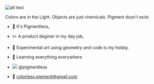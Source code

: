 ![alt text](https://avatars.githubusercontent.com/u/93402199?v=4)

 Colors are in the Light. Objects are just chemicals. Pigment dosn't exist
 
- 👋 It's Pigmentless,
- ✏️ A product deginer in my day job, 
- 🎨 Experimental art using geometry and code is my hobby.
 
- 👀 Learning everything everywhere
 
- <img src="https://img.icons8.com/officexs/16/000000/twitter.png"/>  @pigmentless
- 📧 colorless.pigment@gmail.com

<!---
pigmentless/pigmentless is a ✨ special ✨ repository because its `README.md` (this file) appears on your GitHub profile.
You can click the Preview link to take a look at your changes.
--->
